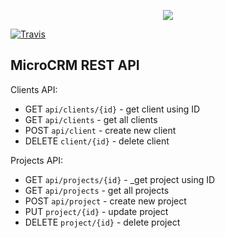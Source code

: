 <p align="center"><img src="https://laravel.com/assets/img/components/logo-laravel.svg"></p>

[![Travis](https://img.shields.io/travis/Nazar-zelpex/microCRM-REST-API-example.svg)](https://travis-ci.org/Nazar-zelpex/microCRM-REST-API-example)

## MicroCRM REST API

Clients API:
- GET `api/clients/{id}` - get client using ID
- GET `api/clients` - get all clients
- POST `api/client` - create new client
- DELETE `client/{id}` - delete client

Projects API:
- GET `api/projects/{id}` - _get project using ID
- GET `api/projects` - get all projects
- POST `api/project` - create new project
- PUT `project/{id}` - update project
- DELETE `project/{id}` - delete project
